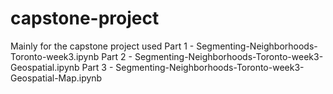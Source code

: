 # capstone-project
Mainly for the capstone project used 
Part 1 - Segmenting-Neighborhoods-Toronto-week3.ipynb
Part 2 - Segmenting-Neighborhoods-Toronto-week3-Geospatial.ipynb
Part 3 - Segmenting-Neighborhoods-Toronto-week3-Geospatial-Map.ipynb
